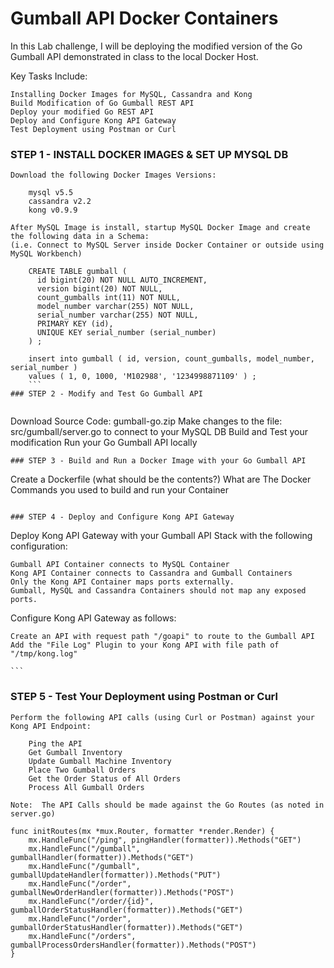# Gumball API Docker Containers

In this Lab challenge, I will be deploying the modified version of the Go Gumball API demonstrated in class to the local Docker Host.

Key Tasks Include:
```
Installing Docker Images for MySQL, Cassandra and Kong
Build Modification of Go Gumball REST API
Deploy your modified Go REST API
Deploy and Configure Kong API Gateway
Test Deployment using Postman or Curl
```

### STEP 1 - INSTALL DOCKER IMAGES & SET UP MYSQL DB
```
Download the following Docker Images Versions:

    mysql v5.5
    cassandra v2.2
    kong v0.9.9

After MySQL Image is install, startup MySQL Docker Image and create the following data in a Schema:  
(i.e. Connect to MySQL Server inside Docker Container or outside using MySQL Workbench)

    CREATE TABLE gumball (
      id bigint(20) NOT NULL AUTO_INCREMENT,
      version bigint(20) NOT NULL,
      count_gumballs int(11) NOT NULL,
      model_number varchar(255) NOT NULL,
      serial_number varchar(255) NOT NULL,
      PRIMARY KEY (id),
      UNIQUE KEY serial_number (serial_number)
    ) ;

    insert into gumball ( id, version, count_gumballs, model_number, serial_number ) 
    values ( 1, 0, 1000, 'M102988', '1234998871109' ) ;
    ```
### STEP 2 - Modify and Test Go Gumball API
    
```
Download Source Code:  gumball-go.zip
Make changes to the file:  src/gumball/server.go to connect to your MySQL DB
Build and Test your modification
Run your Go Gumball API locally
```
### STEP 3 - Build and Run a Docker Image with your Go Gumball API

```
Create a Dockerfile (what should be the contents?)
What are The Docker Commands you used to build and run your Container
```

### STEP 4 - Deploy and Configure Kong API Gateway

```
Deploy Kong API Gateway with your Gumball API Stack with the following configuration:

    Gumball API Container connects to MySQL Container
    Kong API Container connects to Cassandra and Gumball Containers
    Only the Kong API Container maps ports externally. 
    Gumball, MySQL and Cassandra Containers should not map any exposed ports.

Configure Kong API Gateway as follows:

    Create an API with request path "/goapi" to route to the Gumball API
    Add the "File Log" Plugin to your Kong API with file path of "/tmp/kong.log"
    
    ```
    
    
### STEP 5 - Test Your Deployment using Postman or Curl


```
Perform the following API calls (using Curl or Postman) against your Kong API Endpoint:

    Ping the API
    Get Gumball Inventory
    Update Gumball Machine Inventory
    Place Two Gumball Orders
    Get the Order Status of All Orders
    Process All Gumball Orders

Note:  The API Calls should be made against the Go Routes (as noted in server.go)

func initRoutes(mx *mux.Router, formatter *render.Render) {
    mx.HandleFunc("/ping", pingHandler(formatter)).Methods("GET")
    mx.HandleFunc("/gumball", gumballHandler(formatter)).Methods("GET")
    mx.HandleFunc("/gumball", gumballUpdateHandler(formatter)).Methods("PUT")
    mx.HandleFunc("/order", gumballNewOrderHandler(formatter)).Methods("POST")
    mx.HandleFunc("/order/{id}", gumballOrderStatusHandler(formatter)).Methods("GET")
    mx.HandleFunc("/order", gumballOrderStatusHandler(formatter)).Methods("GET")
    mx.HandleFunc("/orders", gumballProcessOrdersHandler(formatter)).Methods("POST")
}
```
    
